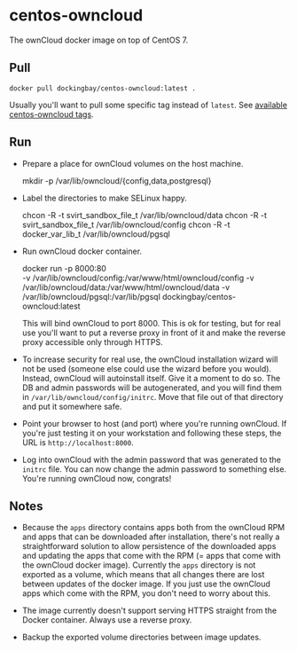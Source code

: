 centos-owncloud
===============

The ownCloud docker image on top of CentOS 7.

Pull
----

    docker pull dockingbay/centos-owncloud:latest .

Usually you'll want to pull some specific tag instead of `latest`. See
[available centos-owncloud tags](https://registry.hub.docker.com/u/dockingbay/centos-owncloud/tags/manage/).

Run
---

* Prepare a place for ownCloud volumes on the host machine.

    mkdir -p /var/lib/owncloud/{config,data,postgresql}

* Label the directories to make SELinux happy.

    chcon -R -t svirt_sandbox_file_t /var/lib/owncloud/data
    chcon -R -t svirt_sandbox_file_t /var/lib/owncloud/config
    chcon -R -t docker_var_lib_t     /var/lib/owncloud/pgsql

* Run ownCloud docker container.

    docker run -p 8000:80 \
        -v /var/lib/owncloud/config:/var/www/html/owncloud/config
        -v /var/lib/owncloud/data:/var/www/html/owncloud/data
        -v /var/lib/owncloud/pgsql:/var/lib/pgsql
        dockingbay/centos-owncloud:latest

  This will bind ownCloud to port 8000. This is ok for testing, but
  for real use you'll want to put a reverse proxy in front of it and
  make the reverse proxy accessible only through HTTPS.

* To increase security for real use, the ownCloud installation wizard
  will not be used (someone else could use the wizard before you
  would). Instead, ownCloud will autoinstall itself. Give it a moment
  to do so. The DB and admin passwords will be autogenerated, and you
  will find them in `/var/lib/owncloud/config/initrc`. Move that file
  out of that directory and put it somewhere safe.

* Point your browser to host (and port) where you're running
  ownCloud. If you're just testing it on your workstation and
  following these steps, the URL is `http://localhost:8000`.

* Log into ownCloud with the admin password that was generated to the
  `initrc` file. You can now change the admin password to something
  else. You're running ownCloud now, congrats!

Notes
-----

* Because the `apps` directory contains apps both from the ownCloud
  RPM and apps that can be downloaded after installation, there's not
  really a straightforward solution to allow persistence of the
  downloaded apps and updating the apps that come with the RPM (= apps
  that come with the ownCloud docker image). Currently the `apps`
  directory is not exported as a volume, which means that all changes
  there are lost between updates of the docker image. If you just use
  the ownCloud apps which come with the RPM, you don't need to worry
  about this.

* The image currently doesn't support serving HTTPS straight from the
  Docker container. Always use a reverse proxy.

* Backup the exported volume directories between image updates.
